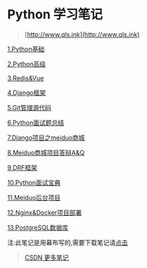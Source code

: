 # Python 学习笔记

>[http://www.qls.ink](http://www.qls.ink)

[1.Python基础](https://mubu.com/doc/dCWWAB7gKw)

[2.Python高级](https://mubu.com/doc/8b4gsE4Yww)

[3.Redis&Vue](https://mubu.com/doc/uVE56wxE60)

[4.Django框架](https://mubu.com/doc/u8eHSImqw0)

[5.Git管理源代码](https://mubu.com/doc/x20ZGtdLy0)

[6.Python面试题总结](https://mubu.com/doc/90NLgnZImw)

[7.Django项目之meiduo商城](https://mubu.com/doc/zGOPz1M5m0)

[8.Meiduo商城项目答辩A&Q](https://mubu.com/doc/eKmtXc54Gw)

[9.DRF框架](https://mubu.com/doc/muEMOSTNk0)

[10.Python面试宝典](./Python面试宝典.pdf)

[11.Meiduo后台项目](https://mubu.com/doc/BuBnArSdO0)

[12.Nginx&Docker项目部署](https://mubu.com/doc/dGhvixKCSw)

[13.PostgreSQL数据库](https://mubu.com/doc/zmReeBLNe0)


注:此笔记是用幕布写的,需要下载笔记请[点击](https://mubu.com/inv/2931609)

>[CSDN 更多笔记](https://me.csdn.net/weixin_44781813)
